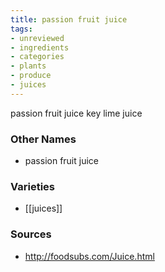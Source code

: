 ```yaml
---
title: passion fruit juice
tags:
- unreviewed
- ingredients
- categories
- plants
- produce
- juices
---
```

passion fruit juice key lime juice

### Other Names

* passion fruit juice

### Varieties

* [[juices]]

### Sources
* http://foodsubs.com/Juice.html
